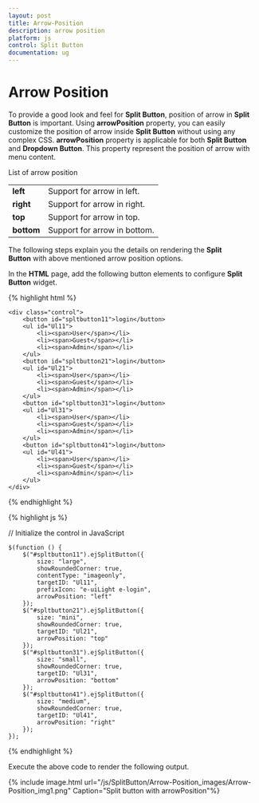 ```yaml
---
layout: post
title: Arrow-Position
description: arrow position
platform: js
control: Split Button
documentation: ug
---
```


# Arrow Position

To provide a good look and feel for **Split Button**, position of arrow in **Split Button** is important. Using **arrowPosition** property, you can easily customize the position of arrow inside **Split Button** without using any complex CSS. **arrowPosition** property is applicable for both **Split Button** and **Dropdown Button**. This property represent the position of arrow with menu content.

List of arrow position

<table>
<tr>
<td>
<b>left</b></td><td>
Support for arrow in left.</td></tr>
<tr>
<td>
<b>right</b></td><td>
Support for arrow in right. </td></tr>
<tr>
<td>
<b>top</b></td><td>
Support for arrow in top. </td></tr>
<tr>
<td>
<b>bottom</b></td><td>
Support for arrow in bottom.</td></tr>
</table>


The following steps explain you the details on rendering the **Split Button** with above mentioned arrow position options.

In the **HTML** page, add the following button elements to configure **Split Button** widget.

{% highlight html %}

    <div class="control">
        <button id="spltbutton11">login</button>
        <ul id="Ul11">
            <li><span>User</span></li>
            <li><span>Guest</span></li>
            <li><span>Admin</span></li>
        </ul>
        <button id="spltbutton21">login</button>
        <ul id="Ul21">
            <li><span>User</span></li>
            <li><span>Guest</span></li>
            <li><span>Admin</span></li>
        </ul>
        <button id="spltbutton31">login</button>
        <ul id="Ul31">
            <li><span>User</span></li>
            <li><span>Guest</span></li>
            <li><span>Admin</span></li>
        </ul>
        <button id="spltbutton41">login</button>
        <ul id="Ul41">
            <li><span>User</span></li>
            <li><span>Guest</span></li>
            <li><span>Admin</span></li>
        </ul>
    </div>
{% endhighlight %}

{% highlight js %}


 // Initialize the control in JavaScript

    $(function () {
        $("#spltbutton11").ejSplitButton({
            size: "large",
            showRoundedCorner: true,
            contentType: "imageonly",
            targetID: "Ul11",
            prefixIcon: "e-uiLight e-login",
            arrowPosition: "left"
        });
        $("#spltbutton21").ejSplitButton({
            size: "mini",
            showRoundedCorner: true,
            targetID: "Ul21",
            arrowPosition: "top"
        });
        $("#spltbutton31").ejSplitButton({
            size: "small",
            showRoundedCorner: true,
            targetID: "Ul31",
            arrowPosition: "bottom"
        });
        $("#spltbutton41").ejSplitButton({
            size: "medium",
            showRoundedCorner: true,
            targetID: "Ul41",
            arrowPosition: "right"
        });
    });


{% endhighlight %}



Execute the above code to render the following output.

{% include image.html url="/js/SplitButton/Arrow-Position_images/Arrow-Position_img1.png" Caption="Split button with arrowPosition"%}




